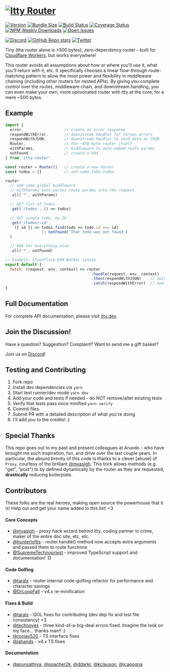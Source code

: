 # [![Itty Router](https://user-images.githubusercontent.com/865416/146679767-16be95b4-5dd7-4bcf-aed7-b8aa8c828f48.png)](https://itty-router.dev)

[![Version](https://img.shields.io/npm/v/itty-router.svg?style=flat-square)](https://npmjs.com/package/itty-router)
[![Bundle Size](https://img.shields.io/bundlephobia/minzip/itty-router?style=flat-square)](https://bundlephobia.com/result?p=itty-router)
[![Build Status](https://img.shields.io/github/actions/workflow/status/kwhitley/itty-router/verify.yml?branch=v4.x&style=flat-square)](https://github.com/kwhitley/itty-router/actions/workflows/verify.yml)
[![Coverage Status](https://img.shields.io/coveralls/github/kwhitley/itty-router/v4.x?style=flat-square)](https://coveralls.io/github/kwhitley/itty-router?branch=v4.x)
[![NPM Weekly Downloads](https://img.shields.io/npm/dw/itty-router?style=flat-square)](https://npmjs.com/package/itty-router)
[![Open Issues](https://img.shields.io/github/issues/kwhitley/itty-router?style=flat-square)](https://github.com/kwhitley/itty-router/issues)

[![Discord](https://img.shields.io/discord/832353585802903572?style=flat-square)](https://discord.com/channels/832353585802903572)
[![GitHub Repo stars](https://img.shields.io/github/stars/kwhitley/itty-router?style=social)](https://github.com/kwhitley/itty-router)
[![Twitter](https://img.shields.io/twitter/follow/kevinrwhitley.svg?style=social&label=Follow)](https://www.twitter.com/kevinrwhitley)

Tiny (the router alone is >500 bytes), zero-dependency router - built for [Cloudflare Workers](https://developers.cloudflare.com/workers/), but works everywhere!

This router avoids all assumptions about how or where you'll use it, what you'll return with it, etc.  It specifically chooses a linear flow-through route-matching pattern to allow the 
most power and flexibility in middleware chaining (including other routers for nested APIs). By giving you complete control over the routes, middleware chain, and downstream handling, 
you can even make your own, more opinionated router with itty at the core, for a mere ~500 bytes.

## Example
```js
import { 
  error,                  // create an error response
  respondWithError,       // downstream handler for thrown errors
  respondWithJSON,        // downstream handler to send data as JSON
  Router,                 // the ~470 byte router itself
  withParams,             // middleware to auto-embed route params
  notFound,               // create a 404
} from 'itty-router'

const router = Router()   // create a new Router
const todos = []          // and some fake todos

router
  // add some global middleware
  // withParams auto-parses route params into the request
  .all('*', withParams) 

  // GET list of todos
  .get('/todos', () => todos)

  // GET single todo, by ID
  .get('/todos/:id', 
    ({ id }) => todos.find(todo => todo.id === id) 
                || notFound('That todo was not found')
  )

  // 404 for everything else
  .all('*', notFound)

// Example: Cloudflare ESM Worker syntax
export default {
  fetch: (request, env, context) => router
                                      .handle(request, env, context)
                                      .then(respondWithJSON)    // automatically send as JSON
                                      .catch(respondWithError)  // and send error Responses for thrown errors
}
```

## Full Documentation
For complete API documentation, please visit [itty.dev](https://itty.dev).

## Join the Discussion!
Have a question? Suggestion? Complaint? Want to send me a gift basket?

Join us on [Discord](https://discord.com/channels/832353585802903572)!

## Testing and Contributing
1. Fork repo
1. Install dev dependencies via `yarn`
1. Start test runner/dev mode `yarn dev`
1. Add your code and tests if needed - do NOT remove/alter existing tests
1. Verify that tests pass once minified `yarn verify`
1. Commit files
1. Submit PR with a detailed description of what you're doing
1. I'll add you to the credits! :)

## Special Thanks
This repo goes out to my past and present colleagues at Arundo - who have brought me such inspiration, fun,
and drive over the last couple years.  In particular, the absurd brevity of this code is thanks to a
clever [abuse] of `Proxy`, courtesy of the brilliant [@mvasigh](https://github.com/mvasigh).
This trick allows methods (e.g. "get", "post") to by defined dynamically by the router as they are requested,
**drastically** reducing boilerplate.

## Contributors
These folks are the real heroes, making open source the powerhouse that it is!  Help out and get your name added to this list! <3

#### Core Concepts
- [@mvasigh](https://github.com/mvasigh) - proxy hack wizard behind itty, coding partner in crime, maker of the entire doc site, etc, etc.
- [@hunterloftis](https://github.com/hunterloftis) - router.handle() method now accepts extra arguments and passed them to route functions
- [@SupremeTechnopriest](https://github.com/SupremeTechnopriest) - improved TypeScript support and documentation! :D
#### Code Golfing
- [@taralx](https://github.com/taralx) - router internal code-golfing refactor for performance and character savings
- [@DrLoopFall](https://github.com/DrLoopFall) - v4.x re-minification
#### Fixes & Build
- [@taralx](https://github.com/taralx) - QOL fixes for contributing (dev dep fix and test file consistency) <3
- [@technoyes](https://github.com/technoyes) - three kind-of-a-big-deal errors fixed.  Imagine the look on my face... thanks man!! :)
- [@roojay520](https://github.com/roojay520) - TS interface fixes
- [@jahands](https://github.com/jahands) - v4.x TS fixes
#### Documentation
- [@arunsathiya](https://github.com/arunsathiya),
  [@poacher2k](https://github.com/poacher2k),
  [@ddarkr](https://github.com/ddarkr),
  [@kclauson](https://github.com/kclauson),
  [@jcapogna](https://github.com/jcapogna)
